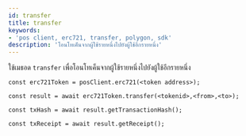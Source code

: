 ```yaml
---
id: transfer
title: transfer
keywords:
- 'pos client, erc721, transfer, polygon, sdk'
description: 'โอนโทเค็นจากผู้ใช้รายหนึ่งไปยังผู้ใช้อีกรายหนึ่ง'
---
```


ใช้เมธอด `transfer` เพื่อโอนโทเค็นจากผู้ใช้รายหนึ่งไปยังผู้ใช้อีกรายหนึ่ง

```
const erc721Token = posClient.erc721(<token address>);

const result = await erc721Token.transfer(<tokenid>,<from>,<to>);

const txHash = await result.getTransactionHash();

const txReceipt = await result.getReceipt();

```
